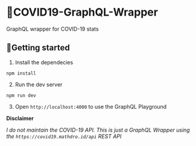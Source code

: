 # 🦠COVID19-GraphQL-Wrapper

GraphQL wrapper for COVID-19 stats

## 🚀Getting started

1. Install the dependecies 

```shell
npm install
```

2. Run the dev server

```shell
npm run dev
```

3. Open `http://localhost:4000` to use the GraphQL Playground

**Disclaimer**

*I do not maintain the COVID-19 API. This is just a GraphQL Wrapper using the `https://covid19.mathdro.id/api` REST API*
